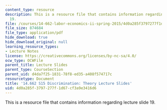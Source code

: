 ```yaml
---
content_type: resource
description: This is a resource file that contains information regarding lecture slide
  19.
file: /courses/14-662-labor-economics-ii-spring-2015/4d0a285f3797277f1d67cf3a9e3416d6_MIT14_662S15_lec_slides19.pdf
file_size: 874684
file_type: application/pdf
hide_download: true
hide_download_original: null
learning_resource_types:
- Lecture Notes
license: https://creativecommons.org/licenses/by-nc-sa/4.0/
ocw_type: OCWFile
parent_title: Lecture Slides
parent_type: CourseSection
parent_uid: d4da7f25-1831-78f8-ed35-a408f574717c
resourcetype: Document
title: '14.662 S15 Discrimination: Theory Lecture Slides'
uid: 4d0a285f-3797-277f-1d67-cf3a9e3416d6
---
```

This is a resource file that contains information regarding lecture slide 19.